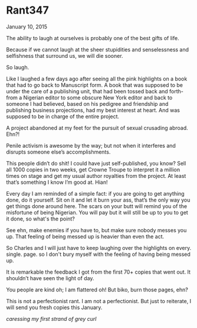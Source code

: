 # Rant347


January 10, 2015

The ability to laugh at ourselves is probably one of the best gifts of life. 

Because if we cannot laugh at the sheer stupidities and senselessness and selfishness that surround us, we will die sooner.

So laugh.

Like I laughed a few days ago after seeing all the pink highlights on a book that had to go back to Manuscript form. A book that was supposed to be under the care of a publishing unit, that had been tossed back and forth- from a Nigerian editor to some obscure New York editor and back to someone I had believed, based on his pedigree and friendship and publishing business projections, had my best interest at heart. And was supposed to be in charge of the entire project.

A project abandoned at my feet for the pursuit of sexual crusading abroad. Ehn?!

Penile activism is awesome by the way; but not when it interferes and disrupts someone else’s accomplishments.

This people didn’t do shit! I could have just self-published, you know? Sell all 1000 copies in two weeks, get Crowne Troupe to interpret it a million times on stage and get my usual author royalties from the project. At least that’s something I know I’m good at. Hian!

Every day I am reminded of a simple fact: if you are going to get anything done, do it yourself. Sit on it and let it burn your ass, that’s the only way you get things done around here. The scars on your butt will remind you of the misfortune of being Nigerian. You will pay but it will still be up to you to get it done, so what's the point?
 
See ehn, make enemies if you have to, but make sure nobody messes you up. That feeling of being messed up is heavier than even the act. 

So Charles and I will just have to keep laughing over the highlights on every. single. page. so I don't bury myself with the feeling of having being messed up.

It is remarkable the feedback I got from the first 70+ copies that went out. It shouldn’t have seen the light of day. 

You people are kind oh; I am flattered oh! But biko, burn those pages, ehn?

This is not a perfectionist rant. I am not a perfectionist. But just to reiterate, I will send you fresh copies this January.

*caressing my first strand of grey curl*